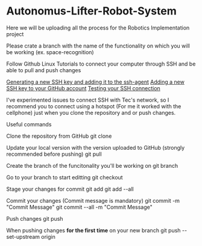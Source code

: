 # Autonomus-Lifter-Robot-System

Here we will be uploading all the process for the Robotics Implementation project

Please crate a branch with the name of the functionality on which you will be working (ex. space-recognition)

Follow Github Linux Tutorials to connect your computer through SSH and be able to pull and push changes

[Generating a new SSH key and adding it to the ssh-agent](https://docs.github.com/en/authentication/connecting-to-github-with-ssh/generating-a-new-ssh-key-and-adding-it-to-the-ssh-agent)
[Adding a new SSH key to your GitHub account](https://docs.github.com/en/authentication/connecting-to-github-with-ssh/adding-a-new-ssh-key-to-your-github-account)
[Testing your SSH connection](https://docs.github.com/en/authentication/connecting-to-github-with-ssh/testing-your-ssh-connection)

I've experimented issues to connect SSH with Tec's network, so I recommend you to connect using a hotspot (For me it worked with the cellphone) just when you clone the repository and or push changes.

Useful commands

Clone the repository from GitHub
git clone <ssh repository link>

Update your local version with the version uploaded to GitHub (strongly recommended before pushing)
git pull

Create the branch of the funcitonality you'll be working on
git branch <your new branch>

Go to your branch to start editting
git checkout <your branch>

Stage your changes for commit
git add <changed file>
git add --all

Commit your changes (Commit message is mandatory)
git commit <file> -m "Commit Message"
git commit --all -m "Commit Message"

Push changes
git push

When pushing changes **for the first time** on your new branch
git push --set-upstream origin <your branch>